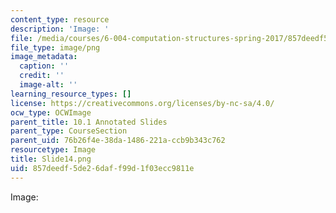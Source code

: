 ```yaml
---
content_type: resource
description: 'Image: '
file: /media/courses/6-004-computation-structures-spring-2017/857deedf5de26daff99d1f03ecc9811e_Slide14.png
file_type: image/png
image_metadata:
  caption: ''
  credit: ''
  image-alt: ''
learning_resource_types: []
license: https://creativecommons.org/licenses/by-nc-sa/4.0/
ocw_type: OCWImage
parent_title: 10.1 Annotated Slides
parent_type: CourseSection
parent_uid: 76b26f4e-38da-1486-221a-ccb9b343c762
resourcetype: Image
title: Slide14.png
uid: 857deedf-5de2-6daf-f99d-1f03ecc9811e
---
```

Image: 